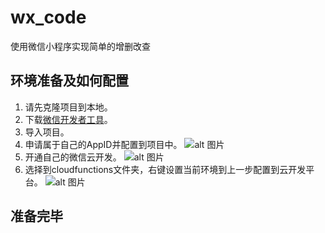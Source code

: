 # wx_code
使用微信小程序实现简单的增删改查

## 环境准备及如何配置

1. 请先克隆项目到本地。
2. 下载[微信开发者工具](https://developers.weixin.qq.com/miniprogram/dev/devtools/download.html)。
3. 导入项目。
4. 申请属于自己的AppID并配置到项目中。
![alt 图片](./WX20200414-130001@2x.png)
5. 开通自己的微信云开发。
![alt 图片](./WX20200414-130542@2x.png)
6. 选择到cloudfunctions文件夹，右键设置当前环境到上一步配置到云开发平台。
![alt 图片](./WX20200414-130752@2x.png)

## 准备完毕
